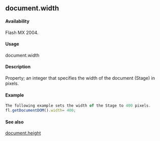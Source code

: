 ## document.width

#### Availability

Flash MX 2004.

#### Usage

document.width

#### Description

Property; an integer that specifies the width of the document (Stage) in pixels.

#### Example

```javascript
The following example sets the width of the Stage to 400 pixels.
fl.getDocumentDOM().width= 400;

```
#### See also

[document.height](#!wielmic/developers-animatesdk-docs/test/Document_object/docume91.md)
